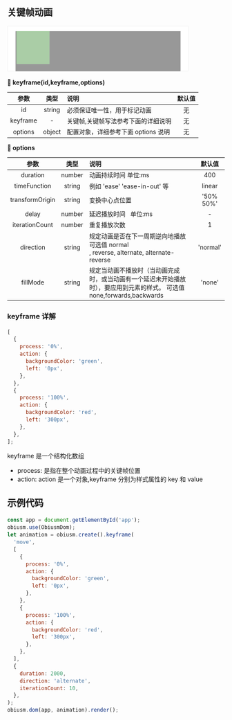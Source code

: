 ## 关键帧动画

![example](../../assets/keyframe.gif)

**:small_orange_diamond: keyframe(id,keyframe,options)**

|   参数   |  类型  | 说明                                | 默认值 |
|:--------:|:------:|:------------------------------------|:------:|
|    id    | string | 必须保证唯一性，用于标记动画        |   无   |
| keyframe |   -    | 关键帧,关键帧写法参考下面的详细说明 |   无   |
| options  | object | 配置对象，详细参考下面 options 说明 |   无   |

**:small_orange_diamond: options**

|      参数       |  类型  | 说明                                                                                                                    |  默认值   |
|:---------------:|:------:|:------------------------------------------------------------------------------------------------------------------------|:---------:|
|    duration     | number | 动画持续时间 单位:ms                                                                                                    |    400    |
|  timeFunction   | string | 例如 'ease' 'ease-in-out' 等                                                                                            |  linear   |
| transformOrigin | string | 变换中心点位置                                                                                                          | '50% 50%' |
|      delay      | number | 延迟播放时间   单位:ms                                                                                                  |     -     |
| iterationCount  | number | 重复播放次数                                                                                                            |     1     |
|    direction    | string | 规定动画是否在下一周期逆向地播放 可选值 normal , reverse, alternate, alternate-reverse                                  | 'normal'  |
|    fillMode     | string | 规定当动画不播放时（当动画完成时，或当动画有一个延迟未开始播放时），要应用到元素的样式。 可选值 none,forwards,backwards |  'none'   |

### keyframe 详解

```javascript
[
  {
    process: '0%',
    action: {
      backgroundColor: 'green',
      left: '0px',
    },
  },
  {
    process: '100%',
    action: {
      backgroundColor: 'red',
      left: '300px',
    },
  },
];
```

keyframe 是一个结构化数组<br>

- process: 是指在整个动画过程中的关键帧位置
- action: action 是一个对象,keyframe 分别为样式属性的 key 和 value

## 示例代码

```js
const app = document.getElementById('app');
obiusm.use(ObiusmDom);
let animation = obiusm.create().keyframe(
  'move',
  [
    {
      process: '0%',
      action: {
        backgroundColor: 'green',
        left: '0px',
      },
    },
    {
      process: '100%',
      action: {
        backgroundColor: 'red',
        left: '300px',
      },
    },
  ],
  {
    duration: 2000,
    direction: 'alternate',
    iterationCount: 10,
  },
);
obiusm.dom(app, animation).render();
```
